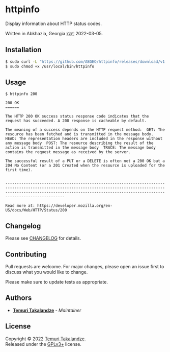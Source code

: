 # httpinfo

Display information about HTTP status codes.

Written in Abkhazia, Georgia 🇬🇪 2022-03-05.

## Installation
```bash
$ sudo curl -L "https://github.com/ABGEO/httpinfo/releases/download/v1.0.1/httpinfo.sh" -o /usr/local/bin/httpinfo
$ sudo chmod +x /usr/local/bin/httpinfo
```

## Usage

```console
$ httpinfo 200

200 OK
======

The HTTP 200 OK success status response code indicates that the request has succeeded. A 200 response is cacheable by default.

The meaning of a success depends on the HTTP request method:  GET: The resource has been fetched and is transmitted in the message body.  HEAD: The representation headers are included in the response without any message body  POST: The resource describing the result of the action is transmitted in the message body  TRACE: The message body contains the request message as received by the server.

The successful result of a PUT or a DELETE is often not a 200 OK but a 204 No Content (or a 201 Created when the resource is uploaded for the first time).


--------------------------------------------------------------------------------------------------------------------------------------------------------------------------------------------------------------------------------------------

Read more at: https://developer.mozilla.org/en-US/docs/Web/HTTP/Status/200
```

## Changelog

Please see [CHANGELOG](CHANGELOG.md) for details.

## Contributing

Pull requests are welcome. For major changes, please open an issue first to discuss what you would like to change.

Please make sure to update tests as appropriate.

## Authors

- [**Temuri Takalandze**](https://abgeo.dev) - *Maintainer*

## License

Copyright © 2022 [Temuri Takalandze](https://abgeo.dev).  
Released under the [GPLv3+](LICENSE) license.
